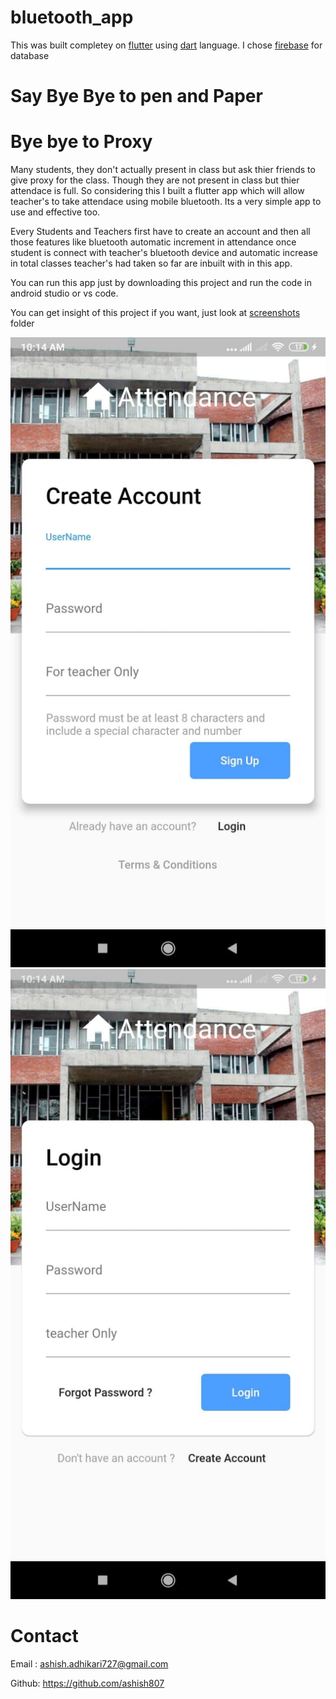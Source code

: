 # bluetooth_app
This was built completey on [flutter](https://flutter.dev/) using [dart](https://dart.dev/) language.
I chose [firebase](https://firebase.google.com/) for database
# Say Bye Bye to pen and Paper
# Bye bye to Proxy
Many students, they don't actually present in class but ask thier friends to give proxy for the class. Though they are not present in class but thier attendace is full.
So considering this I built a flutter app which will allow teacher's to take attendace using mobile bluetooth. Its a very simple app to use and effective too.

Every Students and Teachers first have to create an account and then all those features like bluetooth automatic increment in attendance once student is connect with teacher's bluetooth device and automatic increase in total classes teacher's had taken so far are inbuilt with in this app.

You can run this app just by downloading this project and run the code in android studio or vs code.

You can get insight of this project if you want, just look at [screenshots](Screenshot) folder 

![Signup](screenshot/SignUp.jpeg)  ![Login](screenshot/Login.jpeg)

# Contact
Email : ashish.adhikari727@gmail.com

Github: https://github.com/ashish807
